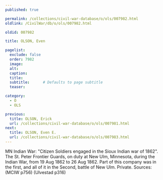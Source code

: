 ```yaml
---
published: true

permalink: /collections/civil-war-database/o/ols/007982.html
oldlink: /CivilWar/db/o/ols/007982.html

oldid: 007982

title: OLSON, Even

pagelist:
  exclude: false
  order: 7982
  image: 
  alt:
  caption:
  title:
  subtitle:      # Defaults to page subtitle
  teaser:

category: 
  - O 
  - OLS

previous:
  title: OLSON, Erick
  url: /collections/civil-war-database/o/ols/007981.html  
next:
  title: OLSON, Even E.
  url: /collections/civil-war-database/o/ols/007983.html   
---
```

MN Indian War: &quot;Citizen Soldiers engaged in the Sioux Indian war of 1862&quot;. The St. Peter Frontier Guards, on duty at New Ulm, Minnesota, during the Indian War, from 19 Aug 1862 to 26 Aug 1862. Part of this company was in the first, and all of it in the Second, battle of New Ulm. Private. Sources: (MCIW p756) (Ulvestad p316)